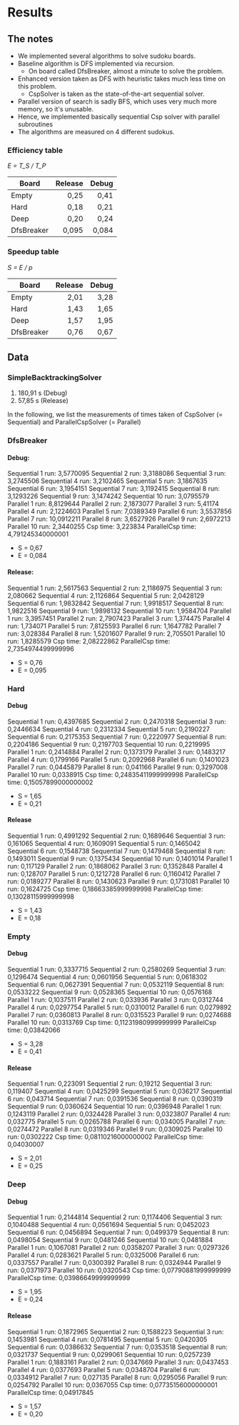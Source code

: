﻿# Results

## The notes

* We implemented several algorithms to solve sudoku boards.
* Baseline algorithm is DFS implemented via recursion.
	* On board called DfsBreaker, almost a minute to solve the problem.
* Enhanced version taken as DFS with heuristic takes much less time on this problem.
	* CspSolver is taken as the state-of-the-art sequential solver.
* Parallel version of search is sadly BFS, which uses very much more memory,
so it's unusable.
* Hence, we implemented basically sequential Csp solver with parallel subroutines
* The algorithms are measured on 4 different sudokus.

### Efficiency table

*E = T_S / T_P*

| Board | Release | Debug |
| ----- | ---: | ---: |
|Empty| 0,25 |0,41|
|Hard| 0,18|0,21 |
|Deep| 0,20| 0,24|
|DfsBreaker| 0,095| 0,084|

### Speedup table

*S = E / p*

| Board | Release | Debug |
| ----- | ---: | ---: |
|Empty| 2,01 |3,28|
|Hard| 1,43|1,65 |
|Deep| 1,57| 1,95|
|DfsBreaker| 0,76| 0,67|

## Data

### SimpleBacktrackingSolver

1. 180,91 s (Debug)
2. 57,85 s (Release)

In the following, we list the measurements of times
taken of CspSolver (= Sequential) and ParallelCspSolver (= Parallel)

### DfsBreaker

#### Debug:

Sequential 1 run: 3,5770095
Sequential 2 run: 3,3188086
Sequential 3 run: 3,2745506
Sequential 4 run: 3,2102465
Sequential 5 run: 3,1867635
Sequential 6 run: 3,1954151
Sequential 7 run: 3,1192415
Sequential 8 run: 3,1293226
Sequential 9 run: 3,1474242
Sequential 10 run: 3,0795579
Parallel 1 run: 8,8129644
Parallel 2 run: 2,1873077
Parallel 3 run: 5,41174
Parallel 4 run: 2,1224603
Parallel 5 run: 7,0389349
Parallel 6 run: 3,5537856
Parallel 7 run: 10,0912211
Parallel 8 run: 3,6527926
Parallel 9 run: 2,6972213
Parallel 10 run: 2,3440255
Csp time: 3,223834
ParallelCsp time: 4,791245340000001

- S = 0,67
- E = 0,084


#### Release:

Sequential 1 run: 2,5617563
Sequential 2 run: 2,1186975
Sequential 3 run: 2,080662
Sequential 4 run: 2,1126864
Sequential 5 run: 2,0428129
Sequential 6 run: 1,9832842
Sequential 7 run: 1,9918517
Sequential 8 run: 1,9822516
Sequential 9 run: 1,9898132
Sequential 10 run: 1,9584704
Parallel 1 run: 3,3957451
Parallel 2 run: 2,7907423
Parallel 3 run: 1,374475
Parallel 4 run: 1,734071
Parallel 5 run: 7,8125593
Parallel 6 run: 1,1647782
Parallel 7 run: 3,028384
Parallel 8 run: 1,5201607
Parallel 9 run: 2,705501
Parallel 10 run: 1,8285579
Csp time: 2,08222862
ParallelCsp time: 2,7354974499999996

- S = 0,76
- E = 0,095

### Hard

#### Debug

Sequential 1 run: 0,4397685
Sequential 2 run: 0,2470318
Sequential 3 run: 0,2446634
Sequential 4 run: 0,2312334
Sequential 5 run: 0,2190227
Sequential 6 run: 0,2175353
Sequential 7 run: 0,2220977
Sequential 8 run: 0,2204186
Sequential 9 run: 0,2197703
Sequential 10 run: 0,2219995
Parallel 1 run: 0,2414884
Parallel 2 run: 0,1373179
Parallel 3 run: 0,1483217
Parallel 4 run: 0,1799166
Parallel 5 run: 0,2092968
Parallel 6 run: 0,1401023
Parallel 7 run: 0,0445879
Parallel 8 run: 0,041166
Parallel 9 run: 0,3297008
Parallel 10 run: 0,0338915
Csp time: 0,24835411999999998
ParallelCsp time: 0,15057899000000002

- S = 1,65
- E = 0,21

#### Release

Sequential 1 run: 0,4991292
Sequential 2 run: 0,1689646
Sequential 3 run: 0,161065
Sequential 4 run: 0,1609091
Sequential 5 run: 0,1465042
Sequential 6 run: 0,1548738
Sequential 7 run: 0,1479468
Sequential 8 run: 0,1493011
Sequential 9 run: 0,1375434
Sequential 10 run: 0,1401014
Parallel 1 run: 0,117129
Parallel 2 run: 0,1868062
Parallel 3 run: 0,1352848
Parallel 4 run: 0,128707
Parallel 5 run: 0,1212728
Parallel 6 run: 0,1160412
Parallel 7 run: 0,0189277
Parallel 8 run: 0,1430623
Parallel 9 run: 0,1731081
Parallel 10 run: 0,1624725
Csp time: 0,18663385999999998
ParallelCsp time: 0,13028115999999998

- S = 1,43
- E = 0,18

### Empty

#### Debug

Sequential 1 run: 0,3337715
Sequential 2 run: 0,2580269
Sequential 3 run: 0,1296474
Sequential 4 run: 0,0601956
Sequential 5 run: 0,0618302
Sequential 6 run: 0,0627391
Sequential 7 run: 0,0532119
Sequential 8 run: 0,0533222
Sequential 9 run: 0,0528365
Sequential 10 run: 0,0576168
Parallel 1 run: 0,1037511
Parallel 2 run: 0,033936
Parallel 3 run: 0,0312744
Parallel 4 run: 0,0297754
Parallel 5 run: 0,0310012
Parallel 6 run: 0,0279892
Parallel 7 run: 0,0360813
Parallel 8 run: 0,0315523
Parallel 9 run: 0,0274688
Parallel 10 run: 0,0313769
Csp time: 0,11231980999999999
ParallelCsp time: 0,03842066

- S = 3,28
- E = 0,41

#### Release

Sequential 1 run: 0,223091
Sequential 2 run: 0,19212
Sequential 3 run: 0,119407
Sequential 4 run: 0,0425299
Sequential 5 run: 0,036217
Sequential 6 run: 0,043714
Sequential 7 run: 0,0391536
Sequential 8 run: 0,0390319
Sequential 9 run: 0,0360624
Sequential 10 run: 0,0396948
Parallel 1 run: 0,1243119
Parallel 2 run: 0,0324428
Parallel 3 run: 0,0323807
Parallel 4 run: 0,032775
Parallel 5 run: 0,0265788
Parallel 6 run: 0,034005
Parallel 7 run: 0,0274472
Parallel 8 run: 0,0319346
Parallel 9 run: 0,0309025
Parallel 10 run: 0,0302222
Csp time: 0,08110216000000002
ParallelCsp time: 0,04030007

- S = 2,01
- E = 0,25

### Deep

#### Debug

Sequential 1 run: 0,2144814
Sequential 2 run: 0,1174406
Sequential 3 run: 0,1040488
Sequential 4 run: 0,0561694
Sequential 5 run: 0,0452023
Sequential 6 run: 0,0456894
Sequential 7 run: 0,0499379
Sequential 8 run: 0,0498054
Sequential 9 run: 0,0481246
Sequential 10 run: 0,0481884
Parallel 1 run: 0,1067081
Parallel 2 run: 0,0358207
Parallel 3 run: 0,0297326
Parallel 4 run: 0,0283621
Parallel 5 run: 0,0325006
Parallel 6 run: 0,0337557
Parallel 7 run: 0,0300392
Parallel 8 run: 0,0324944
Parallel 9 run: 0,0371973
Parallel 10 run: 0,0320543
Csp time: 0,07790881999999999
ParallelCsp time: 0,03986649999999999

- S = 1,95
- E = 0,24

#### Release

Sequential 1 run: 0,1872965
Sequential 2 run: 0,1588223
Sequential 3 run: 0,1453981
Sequential 4 run: 0,0781495
Sequential 5 run: 0,0420305
Sequential 6 run: 0,0386632
Sequential 7 run: 0,0353518
Sequential 8 run: 0,0321737
Sequential 9 run: 0,0299061
Sequential 10 run: 0,0257239
Parallel 1 run: 0,1883161
Parallel 2 run: 0,0347669
Parallel 3 run: 0,0437453
Parallel 4 run: 0,0377693
Parallel 5 run: 0,0348704
Parallel 6 run: 0,0334912
Parallel 7 run: 0,027135
Parallel 8 run: 0,0295056
Parallel 9 run: 0,0254792
Parallel 10 run: 0,0367055
Csp time: 0,07735156000000001
ParallelCsp time: 0,04917845

- S = 1,57
- E = 0,20
